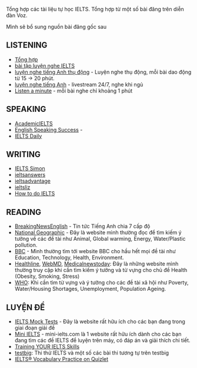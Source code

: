 Tổng hợp các tài liệu tự học IELTS. Tổng hợp từ một số bài đăng trên diễn đàn Voz. 

Mình sẽ bổ sung nguồn bài đăng gốc sau

## LISTENING
- [Tổng hợp](https://www.youtube.com/channel/UCGpqJtDhLV11qyikrnFqYOQ)
- [bài tập luyện nghe IELTS](https://youtu.be/IRxXmOQ2PxU) 
- [luyện nghe tiếng Anh thụ động](https://youtu.be/IRxXmOQ2PxU) - Luyện nghe thụ động, mỗi bài dao động từ 15 -> 20 phút.
- [luyện nghe tiếng Anh](https://youtu.be/IRxXmOQ2PxU) - livestream 24/7, nghe khi ngủ
- [Listen a minute](https://listenaminute.com/) - mỗi bài nghe chỉ khoảng 1 phút

## SPEAKING

- [AcademicIELTS]()
- [English Speaking Success](https://www.youtube.com/channel/UCiVm8XcbwS8-pcDEa5lFXIA) - 
- [IELTS Daily](https://www.youtube.com/c/IELTSDailyCourses/)

## WRITING

- [IELTS Simon](https://www.ielts-simon.com/)
- [ieltsanswers](https://www.ieltsanswers.com/)
- [ieltsadvantage](https://www.ieltsadvantage.com)
- [ieltsliz](https://ieltsliz.com/)
- [How to do IELTS](https://howtodoielts.com)

## READING

- [BreakingNewsEnglish](https://breakingnewsenglish.com/) - Tin tức Tiếng Anh chia 7 cấp độ
- [National Geographic](https://www.nationalgeographic.com/) - Đây là website mình thường đọc để tìm kiếm ý tưởng về các đề tài như Animal, Global warming, Energy, Water/Plastic pollution.
- [BBC](https://www.bbc.co.uk/) - Mình thường tìm tới website BBC cho hầu hết mọi đề tài như Education, Technology, Health, Environment.
- [Healthline](https://www.healthline.com), [WebMD](https://www.webmd.com/), [Medicalnewstoday](https://www.medicalnewstoday.com): Đây là những website mình thường truy cập khi cần tìm kiếm ý tưởng và từ vựng cho chủ đề Health (Obesity, Smoking, Stress) 
- [WHO](https://www.who.int/): Khi cần tìm từ vựng và ý tưởng cho các đề tài xã hội như Poverty, Water/Housing Shortages, Unemployment, Population Ageing.

## LUYỆN ĐỀ

- [IELTS Mock Tests](https://ieltsonlinetests.com/vi/collection/) - Đây là website rất hữu ích cho các bạn đang trong giai đoạn giải đề
- [Mini IELTS](https://mini-ielts.com/) - mini-ielts.com là 1 website rất hữu ích dành cho các bạn đang tìm các đề IELTS để luyện trên máy, có đáp án và giải thích chi tiết.
- [Training YOUR IELTS Skills](https://ieltstrainingonline.com/)
- [testbig](https://www.testbig.com/ielts): Thi thử IELTS và một số các bài thi tương tự trên testbig
- [IELTS® Vocabulary Practice on Quizlet](https://quizlet.com/exams/ielts/)
